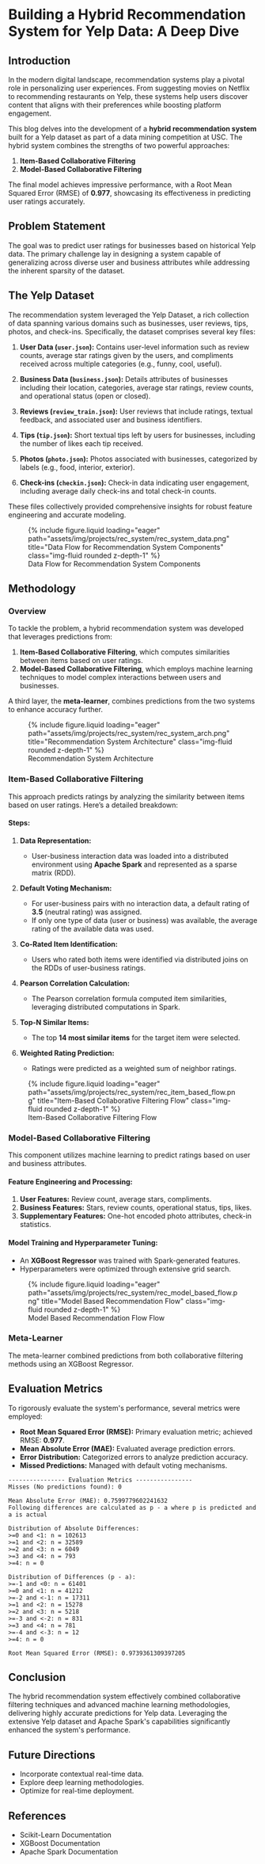 # Building a Hybrid Recommendation System for Yelp Data: A Deep Dive

## Introduction

In the modern digital landscape, recommendation systems play a pivotal role in personalizing user experiences. From suggesting movies on Netflix to recommending restaurants on Yelp, these systems help users discover content that aligns with their preferences while boosting platform engagement.

This blog delves into the development of a **hybrid recommendation system** built for a Yelp dataset as part of a data mining competition at USC. The hybrid system combines the strengths of two powerful approaches:

1. **Item-Based Collaborative Filtering**
2. **Model-Based Collaborative Filtering**

The final model achieves impressive performance, with a Root Mean Squared Error (RMSE) of **0.977**, showcasing its effectiveness in predicting user ratings accurately.

## Problem Statement

The goal was to predict user ratings for businesses based on historical Yelp data. The primary challenge lay in designing a system capable of generalizing across diverse user and business attributes while addressing the inherent sparsity of the dataset.

## The Yelp Dataset

The recommendation system leveraged the Yelp Dataset, a rich collection of data spanning various domains such as businesses, user reviews, tips, photos, and check-ins. Specifically, the dataset comprises several key files:

1. **User Data (`user.json`):** Contains user-level information such as review counts, average star ratings given by the users, and compliments received across multiple categories (e.g., funny, cool, useful).

2. **Business Data (`business.json`):** Details attributes of businesses including their location, categories, average star ratings, review counts, and operational status (open or closed).

3. **Reviews (`review_train.json`):** User reviews that include ratings, textual feedback, and associated user and business identifiers.

4. **Tips (`tip.json`):** Short textual tips left by users for businesses, including the number of likes each tip received.

5. **Photos (`photo.json`):** Photos associated with businesses, categorized by labels (e.g., food, interior, exterior).

6. **Check-ins (`checkin.json`):** Check-in data indicating user engagement, including average daily check-ins and total check-in counts.

These files collectively provided comprehensive insights for robust feature engineering and accurate modeling.

<figure class="figure text-center">
    {% include figure.liquid loading="eager" path="assets/img/projects/rec_system/rec_system_data.png" title="Data Flow for Recommendation System Components" class="img-fluid rounded z-depth-1" %}
    <figcaption class="figure-caption">Data Flow for Recommendation System Components</figcaption>
</figure>


## Methodology

### Overview

To tackle the problem, a hybrid recommendation system was developed that leverages predictions from:

1. **Item-Based Collaborative Filtering**, which computes similarities between items based on user ratings.
2. **Model-Based Collaborative Filtering**, which employs machine learning techniques to model complex interactions between users and businesses.

A third layer, the **meta-learner**, combines predictions from the two systems to enhance accuracy further.

<figure class="figure text-center">
    {% include figure.liquid loading="eager" path="assets/img/projects/rec_system/rec_system_arch.png" title="Recommendation System Architecture" class="img-fluid rounded z-depth-1" %}
    <figcaption class="figure-caption">Recommendation System Architecture</figcaption>
</figure>

### Item-Based Collaborative Filtering

This approach predicts ratings by analyzing the similarity between items based on user ratings. Here’s a detailed breakdown:

#### Steps:

1. **Data Representation:**
   - User-business interaction data was loaded into a distributed environment using **Apache Spark** and represented as a sparse matrix (RDD).

2. **Default Voting Mechanism:**
   - For user-business pairs with no interaction data, a default rating of **3.5** (neutral rating) was assigned.
   - If only one type of data (user or business) was available, the average rating of the available data was used.

3. **Co-Rated Item Identification:**
   - Users who rated both items were identified via distributed joins on the RDDs of user-business ratings.

4. **Pearson Correlation Calculation:**
   - The Pearson correlation formula computed item similarities, leveraging distributed computations in Spark.

5. **Top-N Similar Items:**
   - The top **14 most similar items** for the target item were selected.

6. **Weighted Rating Prediction:**
   - Ratings were predicted as a weighted sum of neighbor ratings.

<figure class="figure text-center">
    {% include figure.liquid loading="eager" path="assets/img/projects/rec_system/rec_item_based_flow.png" title="Item-Based Collaborative Filtering Flow" class="img-fluid rounded z-depth-1" %}
    <figcaption class="figure-caption">Item-Based Collaborative Filtering Flow</figcaption>
</figure>

### Model-Based Collaborative Filtering

This component utilizes machine learning to predict ratings based on user and business attributes.

#### Feature Engineering and Processing:

1. **User Features:** Review count, average stars, compliments.
2. **Business Features:** Stars, review counts, operational status, tips, likes.
3. **Supplementary Features:** One-hot encoded photo attributes, check-in statistics.

#### Model Training and Hyperparameter Tuning:

- An **XGBoost Regressor** was trained with Spark-generated features.
- Hyperparameters were optimized through extensive grid search.

<figure class="figure text-center">
    {% include figure.liquid loading="eager" path="assets/img/projects/rec_system/rec_model_based_flow.png" title="Model Based Recommendation Flow" class="img-fluid rounded z-depth-1" %}
    <figcaption class="figure-caption">Model Based Recommendation Flow Flow</figcaption>
</figure>

### Meta-Learner

The meta-learner combined predictions from both collaborative filtering methods using an XGBoost Regressor.


## Evaluation Metrics

To rigorously evaluate the system's performance, several metrics were employed:

- **Root Mean Squared Error (RMSE):** Primary evaluation metric; achieved RMSE: **0.977**.
- **Mean Absolute Error (MAE):** Evaluated average prediction errors.
- **Error Distribution:** Categorized errors to analyze prediction accuracy.
- **Missed Predictions:** Managed with default voting mechanisms.

```
---------------- Evaluation Metrics ----------------
Misses (No predictions found): 0

Mean Absolute Error (MAE): 0.7599779602241632
Following differences are calculated as p - a where p is predicted and a is actual

Distribution of Absolute Differences:
>=0 and <1: n = 102613
>=1 and <2: n = 32589
>=2 and <3: n = 6049
>=3 and <4: n = 793
>=4: n = 0

Distribution of Differences (p - a):
>=-1 and <0: n = 61401
>=0 and <1: n = 41212
>=-2 and <-1: n = 17311
>=1 and <2: n = 15278
>=2 and <3: n = 5218
>=-3 and <-2: n = 831
>=3 and <4: n = 781
>=-4 and <-3: n = 12
>=4: n = 0

Root Mean Squared Error (RMSE): 0.9739361309397205
```

## Conclusion

The hybrid recommendation system effectively combined collaborative filtering techniques and advanced machine learning methodologies, delivering highly accurate predictions for Yelp data. Leveraging the extensive Yelp dataset and Apache Spark's capabilities significantly enhanced the system's performance.

## Future Directions

- Incorporate contextual real-time data.
- Explore deep learning methodologies.
- Optimize for real-time deployment.

## References
- Scikit-Learn Documentation
- XGBoost Documentation
- Apache Spark Documentation

